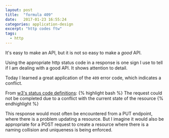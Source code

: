 ```yaml
---
layout: post
title:  "formula 409"
date:   2017-01-23 16:55:24
categories: application-design
excerpt: "http codes ftw"
tags:
  - http
---
```

It's easy to make an API, but it is not so easy to make a *good* API.

Using the appropriate http status code in a response is one sign I use to tell if I am dealing with a good API.  It shows attention to detail.

Today I learned a great application of the `409` error code, which indicates a conflict.

From [w3's status code definitions](https://www.w3.org/Protocols/rfc2616/rfc2616-sec10.html):
{% highlight bash %}
The request could not be completed due to a conflict
with the current state of the resource
{% endhighlight %}

This response would most often be encountered from a PUT endpoint, where there is a problem updating a resource.  But I imagine it would also be appropriate for a POST request to create a resource where there is a naming collision and uniqueness is being enforced.
